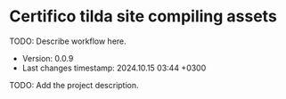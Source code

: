<!--
@since 2024.10.06, 22:56
@changed 2024.10.06, 22:56
-->

# Certifico tilda site compiling assets

TODO: Describe workflow here.

- Version: 0.0.9
- Last changes timestamp: 2024.10.15 03:44 +0300

TODO: Add the project description.
